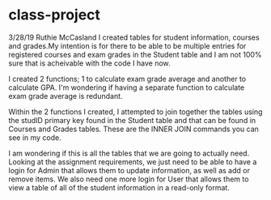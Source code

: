# class-project

3/28/19 Ruthie McCasland
I created tables for student information, courses and grades.My intention is for there to be able to be multiple entries for registered courses and exam grades in the Student table and I am not 100% sure that is acheivable with the code I have now.

I created 2 functions; 1 to calculate exam grade average and another to calculate GPA. I'm wondering if having a separate function to calculate exam grade average is redundant. 

Within the 2 functions I created, I attempted to join together the tables using the studID primary key found in the Student table and that can be found in Courses and Grades tables. These are the INNER JOIN commands you can see in my code.

I am wondering if this is all the tables that we are going to actually need. Looking at the assignment requirements, we just need to be able to have a login for Admin that allows them to update information, as well as add or remove items. We also need one more login for User that allows them to view a table of all of the student information in a read-only format.
